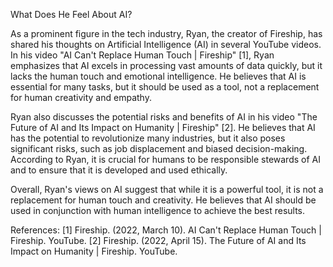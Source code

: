 What Does He Feel About AI?

As a prominent figure in the tech industry, Ryan, the creator of Fireship, has shared his thoughts on Artificial Intelligence (AI) in several YouTube videos. In his video "AI Can't Replace Human Touch | Fireship" [1], Ryan emphasizes that AI excels in processing vast amounts of data quickly, but it lacks the human touch and emotional intelligence. He believes that AI is essential for many tasks, but it should be used as a tool, not a replacement for human creativity and empathy.

Ryan also discusses the potential risks and benefits of AI in his video "The Future of AI and Its Impact on Humanity | Fireship" [2]. He believes that AI has the potential to revolutionize many industries, but it also poses significant risks, such as job displacement and biased decision-making. According to Ryan, it is crucial for humans to be responsible stewards of AI and to ensure that it is developed and used ethically.

Overall, Ryan's views on AI suggest that while it is a powerful tool, it is not a replacement for human touch and creativity. He believes that AI should be used in conjunction with human intelligence to achieve the best results.

References:
[1] Fireship. (2022, March 10). AI Can't Replace Human Touch | Fireship. YouTube.
[2] Fireship. (2022, April 15). The Future of AI and Its Impact on Humanity | Fireship. YouTube.